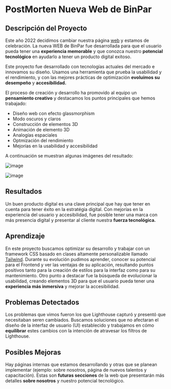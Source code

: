 # PostMorten Nueva Web de BinPar

## Descripción del Proyecto
Este año 2022 decidimos cambiar nuestra página [web](https://www.binpar.com) y estamos de celebración.
La nueva WEB de BinPar fue desarrollada para que el usuario pueda tener una **experiencia memorable** y que conozca nuestro **potencial tecnológico** en ayudarlo a tener un producto digital exitoso.

Este proyecto fue desarrollado con tecnologías actuales del mercado e innovamos su diseño. Usamos una herramienta que prueba la usabilidad y el rendimiento, y con las mejores prácticas de optimización **evoluímos su desempeño** y **accesibilidad.**

El proceso de creación y desarrollo ha promovido al equipo un **pensamiento creativo** y destacamos los puntos principales que hemos trabajado:

* Diseño web con efecto glassmorphism
* Modo oscuros y claros
* Construcción de elementos 3D
* Animación de elemento 3D
* Analogías espaciales
* Optmización del rendimiento
* Mejorías en la usabilidad y accesibilidad

A continuación se muestran algunas imágenes del resultado:

![image](https://user-images.githubusercontent.com/17255550/170959286-4658289d-a74e-4b8d-9afa-9fa5ea785247.png)

![image](https://user-images.githubusercontent.com/17255550/170959360-c92f246c-94a0-44f7-a4c3-21d3eac29e42.png)

## Resultados
Un buen producto digital es una clave principal que hay que tener en cuenta para tener éxito en la estratégia digital. Con mejorías en la experiencia del usuario y accesibilidad, fue posible tener una marca con más presencia digital y presentar al cliente nuestra **fuerza tecnológica.**

## Aprendizaje
En este proyecto buscamos optimizar su desarrollo y trabajar con un framework CSS basado en clases altamente personalizable llamado [Tailwind](https://tailwindcss.com/).
Durante su evolución pudimos aprender, conocer su potencial para el Frontend y ver las ventajas de su aplicación, resultando puntos positivos tanto para la creación de estilos para la interfaz como para su mantenimiento.
Otro punto a destacar fue la búsqueda de evolucionar la usabilidad, creando elementos 3D para que el usuario pueda tener una **experiencia más inmersiva** y mejorar la accesibilidad.

## Problemas Detectados
Los problemas que vimos fueron los que Lighthouse capturó y presentó que necesitaban seren cambiados. Buscamos soluciones que no afectaran el diseño de la interfaz de usuario (UI) establecido y trabajamos en cómo **equilibrar** estes cambios con la intención de atravesar los filtros de Lighthouse.

## Posibles Mejoras
Hay páginas internas que estamos desarrollando y otras que se planean implementar (ejemplo: sobre nosotros, página de nuevos talentos y capacitación). Estas son **futuras secciones** de la web que presentarán más detalles **sobre nosotros** y nuestro potencial tecnológico.
